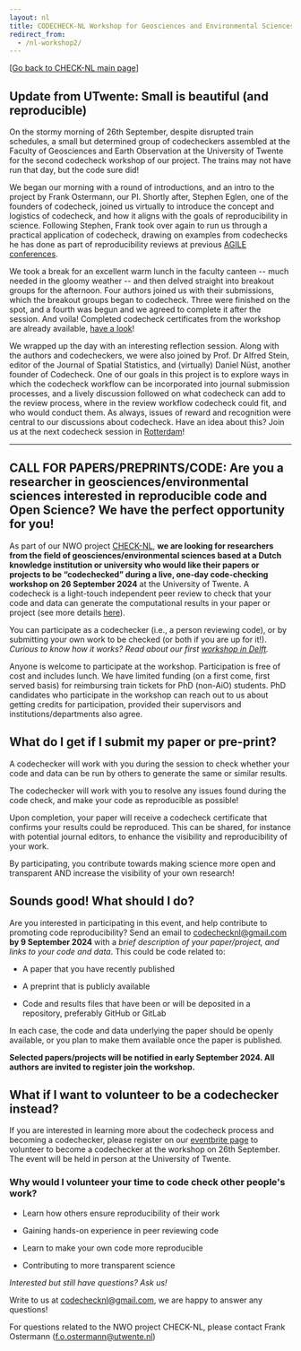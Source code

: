 ```yaml
---
layout: nl
title: CODECHECK-NL Workshop for Geosciences and Environmental Sciences
redirect_from:
  - /nl-workshop2/
---
```


\[[Go back to CHECK-NL main page](/nl/)\]

## Update from UTwente: Small is beautiful (and reproducible)

On the stormy morning of 26th September, despite disrupted train schedules, a small but determined group of codecheckers assembled at the Faculty of Geosciences and Earth Observation at the University of Twente for the second codecheck workshop of our project. The trains may not have run that day, but the code sure did!

We began our morning with a round of introductions, and an intro to the project by Frank Ostermann, our PI. Shortly after, Stephen Eglen, one of the founders of codecheck, joined us virtually to introduce the concept and logistics of codecheck, and how it aligns with the goals of reproducibility in science. Following Stephen, Frank took over again to run us through a practical application of codecheck, drawing on examples from codechecks he has done as part of reproducibility reviews at previous [AGILE conferences](https://reproducible-agile.github.io/).

We took a break for an excellent warm lunch in the faculty canteen -- much needed in the gloomy weather -- and then delved straight into breakout groups for the afternoon. Four authors joined us with their submissions, which the breakout groups began to codecheck. Three were finished on the spot, and a fourth was begun and we agreed to complete it after the session. And voila! Completed codecheck certificates from the workshop are already available, [have a look](https://osf.io/m7tze/)!

We wrapped up the day with an interesting reflection session. Along with the authors and codecheckers, we were also joined by Prof. Dr Alfred Stein, editor of the Journal of Spatial Statistics, and (virtually) Daniel Nüst, another founder of Codecheck. One of our goals in this project is to explore ways in which the codecheck workflow can be incorporated into journal submission processes, and a lively discussion followed on what codecheck can add to the review process, where in the review workflow codecheck could fit, and who would conduct them. As always, issues of reward and recognition were central to our discussions about codecheck. Have an idea about this? Join us at the next codecheck session in [Rotterdam](https://codecheckRotterdam.eventbrite.com)!

---------------------------------------------------------------------------------------------------

## CALL FOR PAPERS/PREPRINTS/CODE: Are you a researcher in geosciences/environmental sciences interested in reproducible code and Open Science? We have the perfect opportunity for you!

As part of our NWO project [CHECK-NL](https://codecheck.org.uk/nl), **we are looking for researchers from the field of geosciences/environmental sciences based at a Dutch knowledge institution or university who would like their papers or projects to be “codechecked” during a live, one-day code-checking workshop on 26 September 2024** at the University of Twente.  A codecheck is a light-touch independent peer review to check that your code and data can generate the computational results in your paper or project (see more details [here](https://codecheck.org.uk/process/)).

You can participate as a codechecker (i.e., a person reviewing code), or by submitting your own work to be checked (or both if you are up for it!). *Curious to know how it works? Read about our first [workshop in Delft](https://codecheck.org.uk/nl-workshop1/).*

Anyone is welcome to participate at the workshop. Participation is free of cost and includes lunch. We have limited funding (on a first come, first served basis) for reimbursing train tickets for PhD (non-AiO) students. PhD candidates who participate in the workshop can reach out to us about getting credits for participation, provided their supervisors and institutions/departments also agree.

## What do I get if I submit my paper or pre-print?

A codechecker will work with you during the session to check whether your code and data can be run by others to generate the same or similar results.

The codechecker will work with you to resolve any issues found during the code check, and make your code as reproducible as possible!

Upon completion, your paper will receive a codecheck certificate that confirms your results could be reproduced.  This can be shared, for instance with potential journal editors, to enhance the visibility and reproducibility of your work.

By participating, you contribute towards making science more open and transparent AND increase the visibility of your own research!

## Sounds good! What should I do?

Are you interested in participating in this event, and help contribute to promoting code reproducibility? Send an email to <codechecknl@gmail.com> **by 9 September 2024** with a *brief description of your paper/project, and links to your code and data*. This could be code related to:

- A paper that you have recently published

- A preprint that is publicly available

- Code and results files that have been or will be deposited in a repository, preferably  GitHub or GitLab

In each case, the code and data underlying the paper should be openly available, or you plan to make them available once the paper is published.

**Selected papers/projects will be notified in early September 2024. All authors are invited to register join the workshop.**

## What if I want to volunteer to be a codechecker instead?

If you are interested in learning more about the codecheck process and becoming a codechecker, please register on our [eventbrite page](https://www.eventbrite.nl/e/codecheck-workshop-for-the-geosciences-and-environmental-sciences-tickets-945474348227?aff=oddtdtcreator) to volunteer to become a codechecker at the workshop on 26th September. The event will be held in person at the University of Twente.

### Why would I volunteer your time to code check other people's work?

- Learn how others ensure reproducibility of their work  

- Gaining hands-on experience in peer reviewing code

- Learn to make your own code more reproducible

- Contributing to more transparent science

*Interested but still have questions? Ask us!*

Write to us at <codechecknl@gmail.com>, we are happy to answer any questions!

For questions related to the NWO project CHECK-NL, please contact Frank Ostermann (<f.o.ostermann@utwente.nl>)
